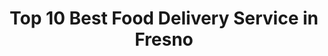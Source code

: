---
layout: ampstory
title: Top 10 Best Food Delivery Service in Fresno
cover:
   title: T0p 10 Best Food Delivery Service in Fresno
   subtitle: KARINOV
   background: ../assets/images/food-delivery/fresno.jpg

pages: 
 - layout: thirds
   top: <h1>#1 Hunan Chinese Restaurant</h1>
   bottom: "<p>We enjoyed everything.</p>"
   background: ../assets/images/food-delivery/A.jpg
   backgroundblur: true
   cta:
      link: https://karinov.co.id
      text: Toplist   
 - layout: thirds
   top: <h1>#2 Domino’s Pizza</h1>
   bottom: "<p>Michelle always remembers my name and gets my order with a smile.</p>"
   background: ../assets/images/food-delivery/B.jpg
   backgroundblur: true
   cta:
      link: https://karinov.co.id
      text: Toplist  
 - layout: thirds
   top: <h1>#3 Pacifica Pizza</h1>
   bottom: "<p>Every time I order, the pizza looks and tastes so good and fresh.</p>"
   background: ../assets/images/food-delivery/C.jpg
   backgroundblur: true
   cta:
      link: https://karinov.co.id
      text: Toplist
 - layout: thirds
   top: <h1>#4 Domino’s Pizza</h1>
   bottom: "<p>I would like to thank the very nice gentleman named Louis.</p>"
   background: ../assets/images/food-delivery/D.jpg
   backgroundblur: true
   cta:
      link: https://karinov.co.id
      text: Toplist  
 - layout: thirds
   top: <h1>#5 Round Table Pizza</h1>
   bottom: "<p>Pizza was great.</p>"
   background: ../assets/images/food-delivery/E.jpg
   backgroundblur: true
   cta:
      link: https://karinov.co.id
      text: Toplist  
 - layout: thirds
   top: <h1>#6 Pizza Hut</h1>
   bottom: "<p>Address: 4188 E Dakota Ave Ste 101, Fresno, CA 93726, United States | Rating: 3.7 (386).</p>"
   background: ../assets/images/food-delivery/F.jpg
   backgroundblur: true
   cta:
      link: https://karinov.co.id
      text: Toplist  
 - layout: thirds
   top: <h1>#7 Pizza Hut</h1>
   bottom: "<p>Address: 624 S Clovis Ave, Fresno, CA 93727, United States | Rating: 3.5 (364).</p>"
   background: ../assets/images/food-delivery/G.jpg
   backgroundblur: true
   cta:
      link: https://karinov.co.id
      text: Toplist 
 - layout: thirds
   top: <h1>#8 Me-n-Ed’s Pizza Parlor</h1>
   bottom: "<p>Address: 4829 E McKinley Ave, Fresno, CA 93703, United States | Rating: 3.8 (356).</p>"
   background: ../assets/images/food-delivery/H.jpg
   backgroundblur: true
   cta:
      link: https://karinov.co.id
      text: Toplist 
 - layout: thirds
   top: <h1>#9 Flower City Restaurant</h1>
   bottom: "<p>Address: 5785 N Palm Ave, Fresno, CA 93704, United States | Rating: 4.3 (353).</p>"
   background: ../assets/images/food-delivery/I.jpg
   backgroundblur: true
   cta:
      link: https://karinov.co.id
      text: Toplist 
 - layout: thirds
   top: <h1>#10 Pizza Hut</h1>
   bottom: "<p>Address: 1227 Fresno, CA 93706, United States | Rating: 3.8 (344).</p>"
   background: ../assets/images/food-delivery/J.jpg
   backgroundblur: true
   cta:
      link: https://karinov.co.id
      text: Toplist   
 - layout: thirds
   middle: Continue reading...
   cta:
      link: https://karinov.co.id/wiki/the-15-best-food-delivery-in-fresno/
      text: Top 10 Best Food Delivery Service in Fresno
      
---